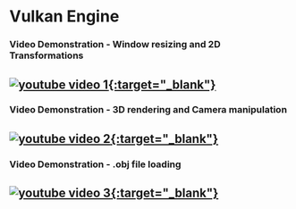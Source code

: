 # Vulkan Engine

### Video Demonstration - Window resizing and 2D Transformations
[![youtube video 1](https://img.youtube.com/vi/SIXM2d1p5HI/0.jpg){:target="_blank"}](https://www.youtube.com/watch?v=SIXM2d1p5HI)
---

### Video Demonstration - 3D rendering and Camera manipulation
[![youtube video 2](https://img.youtube.com/vi/OzKk1uOZ5pk/0.jpg){:target="_blank"}](https://www.youtube.com/watch?v=OzKk1uOZ5pk)
---

### Video Demonstration - .obj file loading
[![youtube video 3](https://img.youtube.com/vi/EzmYNLW8wbI/0.jpg){:target="_blank"}](https://www.youtube.com/watch?v=EzmYNLW8wbI)
---
